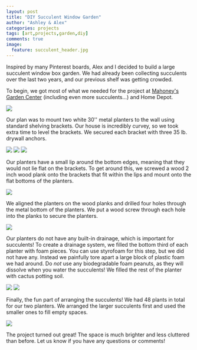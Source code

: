 ```yaml
---
layout: post
title: "DIY Succulent Window Garden"
author: "Ashley & Alex"
categories: projects
tags: [art,projects,garden,diy]
comments: true
image:
  feature: succulent_header.jpg
---
```


Inspired by many Pinterest boards, Alex and I decided to build a large succulent window box garden. We had already been collecting succulents over the last two years, and our previous shelf was getting crowded. 

To begin, we got most of what we needed for the project at [Mahoney's Garden Center](http://mahoneysgarden.com/) (including even more succulents...) and Home Depot. 

![](/images/succulent1.jpg)

Our plan was to mount two white 30'' metal planters to the wall using standard shelving brackets. Our house is incredibly curvey, so we took extra time to level the brackets. We secured each bracket with three 35 lb. drywall anchors.

![](/images/succulent2.jpg)
![](/images/succulent3.jpg)
![](/images/succulent4.jpg)


Our planters have a small lip around the bottom edges, meaning that they would not lie flat on the brackets. To get around this, we screwed a wood 2 inch wood plank onto the brackets that fit within the lips and mount onto the flat bottoms of the planters.

![](/images/succulent5.jpg)

We aligned the planters on the wood planks and drilled four holes through the metal bottom of the planters. We put a wood screw through each hole into the planks to secure the planters.

![](/images/succulent6.jpg)

Our planters do not have any built-in drainage, which is important for succulents! To create a drainage system, we filled the bottom third of each planter with foam pieces. You can use styrofoam for this step, but we did not have any. Instead we painfully tore apart a large block of plastic foam we had around. Do *not* use any biodegradable foam peanuts, as they will dissolve when you water the succulents! We filled the rest of the planter with cactus potting soil.

![](/images/succulent7.jpg)
![](/images/succulent8.jpg)

Finally, the fun part of arranging the succulents! We had 48 plants in total for our two planters. We arranged the larger succulents first and used the smaller ones to fill empty spaces. 

![](/images/succulent9.jpg)


The project turned out great! The space is much brighter and less cluttered than before. Let us know if you have any questions or comments!



